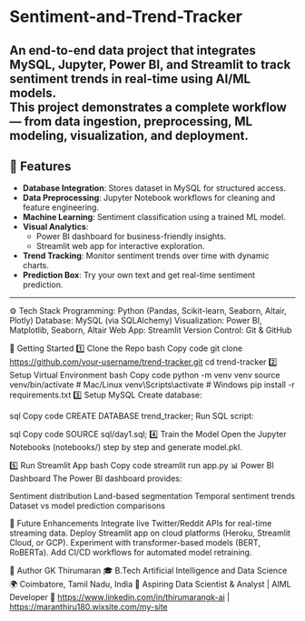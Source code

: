 # Sentiment-and-Trend-Tracker

An **end-to-end data project** that integrates **MySQL, Jupyter, Power BI, and Streamlit** to track sentiment trends in real-time using AI/ML models.  
This project demonstrates a complete workflow — from **data ingestion, preprocessing, ML modeling, visualization, and deployment**.
---

## 🔹 Features
- **Database Integration**: Stores dataset in MySQL for structured access.
- **Data Preprocessing**: Jupyter Notebook workflows for cleaning and feature engineering.
- **Machine Learning**: Sentiment classification using a trained ML model.
- **Visual Analytics**:  
  - Power BI dashboard for business-friendly insights.  
  - Streamlit web app for interactive exploration.  
- **Trend Tracking**: Monitor sentiment trends over time with dynamic charts.  
- **Prediction Box**: Try your own text and get real-time sentiment prediction.
---

⚙️ Tech Stack
Programming: Python (Pandas, Scikit-learn, Seaborn, Altair, Plotly)
Database: MySQL (via SQLAlchemy)
Visualization: Power BI, Matplotlib, Seaborn, Altair
Web App: Streamlit
Version Control: Git & GitHub

🚀 Getting Started
1️⃣ Clone the Repo
bash
Copy code
git clone https://github.com/your-username/trend-tracker.git
cd trend-tracker
2️⃣ Setup Virtual Environment
bash
Copy code
python -m venv venv
source venv/bin/activate   # Mac/Linux
venv\Scripts\activate      # Windows
pip install -r requirements.txt
3️⃣ Setup MySQL
Create database:

sql
Copy code
CREATE DATABASE trend_tracker;
Run SQL script:

sql
Copy code
SOURCE sql/day1.sql;
4️⃣ Train the Model
Open the Jupyter Notebooks (notebooks/) step by step and generate model.pkl.

5️⃣ Run Streamlit App
bash
Copy code
streamlit run app.py
📊 Power BI Dashboard
The Power BI dashboard provides:

Sentiment distribution
Land-based segmentation
Temporal sentiment trends
Dataset vs model prediction comparisons

🔮 Future Enhancements
Integrate live Twitter/Reddit APIs for real-time streaming data.
Deploy Streamlit app on cloud platforms (Heroku, Streamlit Cloud, or GCP).
Experiment with transformer-based models (BERT, RoBERTa).
Add CI/CD workflows for automated model retraining.

👤 Author
GK Thirumaran
🎓 B.Tech Artificial Intelligence and Data Science
🌍 Coimbatore, Tamil Nadu, India
💼 Aspiring Data Scientist & Analyst | AIML Developer
🔗 https://www.linkedin.com/in/thirumarangk-ai | https://maranthiru180.wixsite.com/my-site
